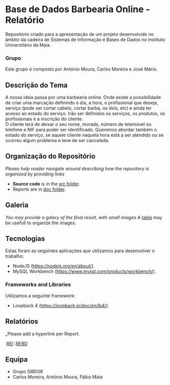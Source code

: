 # Base de Dados Barbearia Online - Relatório

Repositório criado para a apresentação de um projeto desenvolvido no âmbito da cadeira de Sistemas de Informação e Bases de Dados no Instituto Universitário da Maia.

### Grupo
Este grupo é composto por António Moura, Carlos Moreira e José Mário.

## Descrição do Tema

A nossa ideia passa por uma barbearia online. Onde existe a possibilidade de criar uma marcação definindo o dia, a hora, o profissional que deseja, serviço (pode ser cortar cabelo, cortar barba, os dois, etc) e ainda ter acesso ao estado do serviço. Irão ser definidos os serviços, os produtos, os profissionais e a inscrição do cliente.  
O cliente terá de deixar o seu nome, morada, número de telemóvel ou telefone e NIF para poder ser identificado. Queremos abordar também o estado do serviço, se aquele cliente naquela hora está a ser atendido ou se ocorreu algum problema e teve de ser cancelada.


## Organização do Repositório

_Please help reader navigate around describing how the repository is organized by providing links_
* **Source code** is in the [src folder](src/).
* Reports are in [doc folder](doc/).

## Galeria

_You may provide a galery of the final result, with small images_
A [table](https://www.markdownguide.org/extended-syntax/#tables) may be usefull to organize the images.

## Tecnologias

Estas foram as seguintes aplicações que utilizamos para desenvolver o trabalho:
* NodeJS (https://nodejs.org/en/about/).
* MySQL Workbench (https://www.mysql.com/products/workbench/).


### Frameworks and Libraries

Utilizamos a seguinte framework:
* Loopback 4 (https://loopback.io/doc/en/lb4/).

## Relatórios
_Please add a hyperlink per Report.

:[REI](doc/rei/rei00.md)
:[REBD](doc/rebd/rebd00.md)

## Equipa
* Grupo SIBD08
* Carlos Moreira, António Moura, Fábio Maia 

